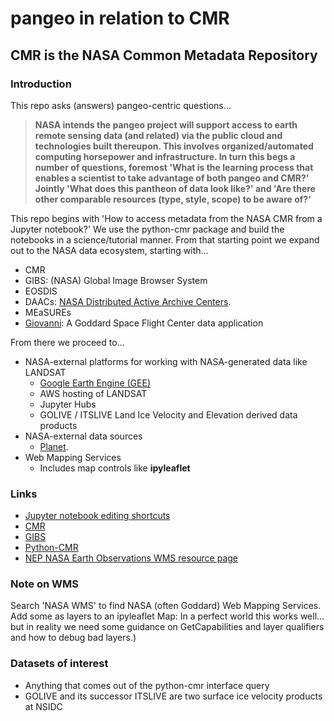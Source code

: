 # pangeo in relation to CMR

## CMR is the NASA **Common Metadata Repository**

### Introduction

This repo asks (answers) pangeo-centric questions... 


> **NASA intends the pangeo project will support access to earth remote sensing data (and related)
via the public cloud and technologies built thereupon. This involves organized/automated 
computing horsepower and infrastructure. In turn this begs a number of questions, foremost
'What is the learning process that enables a scientist to take advantage of both pangeo and CMR?' 
Jointly 'What does this pantheon of data look like?' and 'Are there other comparable resources
(type, style, scope) to be aware of?'**


This repo begins with 'How to access metadata from the NASA CMR from a Jupyter notebook?' 
We use the python-cmr package and build the notebooks in a science/tutorial manner. From
that starting point we expand out to the NASA data ecosystem, starting with...

* CMR
* GIBS: (NASA) Global Image Browser System
* EOSDIS
* DAACs: [NASA Distributed Active Archive Centers](https://nssdc.gsfc.nasa.gov/earth/daacs.html).
* MEaSUREs
* [Giovanni](http://giovanni.gsfc.nasa.gov/giovanni/): A Goddard Space Flight Center data application


From there we proceed to...

* NASA-external platforms for working with NASA-generated data like LANDSAT 
  * [Google Earth Engine (GEE)](https://earthengine.google.com)
  * AWS hosting of LANDSAT 
  * Jupyter Hubs
  * GOLIVE / ITSLIVE Land Ice Velocity and Elevation derived data products
* NASA-external data sources
  * [Planet](https://www.planet.com).
* Web Mapping Services
  * Includes map controls like **ipyleaflet**


### Links


* [Jupyter notebook editing shortcuts](https://www.dataquest.io/blog/jupyter-notebook-tips-tricks-shortcuts/)
* [CMR](https://earthdata.nasa.gov/about/science-system-description/eosdis-components/common-metadata-repository)
* [GIBS](https://pypi.python.org/pypi/python-cmr/0.3.1)
* [Python-CMR](https://pypi.python.org/pypi/python-cmr/0.3.1)
* [NEP NASA Earth Observations WMS resource page](https://neo.sci.gsfc.nasa.gov/about/wms.php)



### Note on WMS
Search 'NASA WMS' to find NASA (often Goddard) Web Mapping Services. 
Add some as layers to an ipyleaflet Map: In a perfect world this works well...
but in reality we need some guidance on GetCapabilities and layer qualifiers and how to debug bad layers.)


### Datasets of interest

* Anything that comes out of the python-cmr interface query
* GOLIVE and its successor ITSLIVE are two surface ice velocity products at NSIDC
